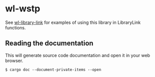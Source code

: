# wl-wstp

See [wl-library-link][wl-library-link] for examples of using this library in LibraryLink
functions.

[wl-library-link]: https://stash.wolfram.com/users/connorg/repos/wl-library-link/browse

## Reading the documentation

This will generate source code documentation and open it in your web browser.

```shell
$ cargo doc --document-private-items --open
```
